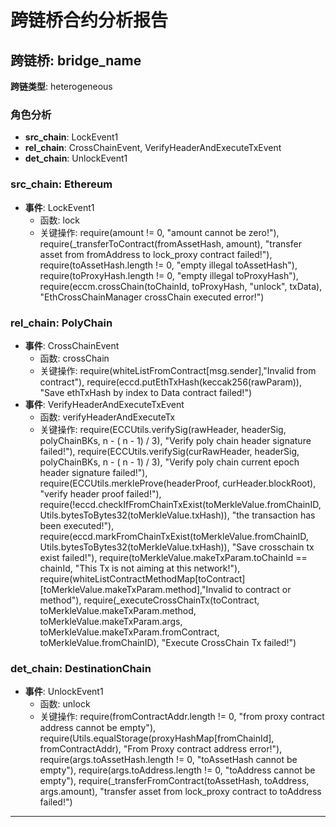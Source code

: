# 跨链桥合约分析报告
## 跨链桥: bridge_name
**跨链类型**: heterogeneous
### 角色分析
- **src_chain**: LockEvent1
- **rel_chain**: CrossChainEvent, VerifyHeaderAndExecuteTxEvent
- **det_chain**: UnlockEvent1
### src_chain: Ethereum
- **事件**: LockEvent1
  - 函数: lock
  - 关键操作: require(amount != 0, "amount cannot be zero!"), require(_transferToContract(fromAssetHash, amount), "transfer asset from fromAddress to lock_proxy contract  failed!"), require(toAssetHash.length != 0, "empty illegal toAssetHash"), require(toProxyHash.length != 0, "empty illegal toProxyHash"), require(eccm.crossChain(toChainId, toProxyHash, "unlock", txData), "EthCrossChainManager crossChain executed error!")
### rel_chain: PolyChain
- **事件**: CrossChainEvent
  - 函数: crossChain
  - 关键操作: require(whiteListFromContract[msg.sender],"Invalid from contract"), require(eccd.putEthTxHash(keccak256(rawParam)), "Save ethTxHash by index to Data contract failed!")
- **事件**: VerifyHeaderAndExecuteTxEvent
  - 函数: verifyHeaderAndExecuteTx
  - 关键操作: require(ECCUtils.verifySig(rawHeader, headerSig, polyChainBKs, n - ( n - 1) / 3), "Verify poly chain header signature failed!"), require(ECCUtils.verifySig(curRawHeader, headerSig, polyChainBKs, n - ( n - 1) / 3), "Verify poly chain current epoch header signature failed!"), require(ECCUtils.merkleProve(headerProof, curHeader.blockRoot), "verify header proof failed!"), require(!eccd.checkIfFromChainTxExist(toMerkleValue.fromChainID, Utils.bytesToBytes32(toMerkleValue.txHash)), "the transaction has been executed!"), require(eccd.markFromChainTxExist(toMerkleValue.fromChainID, Utils.bytesToBytes32(toMerkleValue.txHash)), "Save crosschain tx exist failed!"), require(toMerkleValue.makeTxParam.toChainId == chainId, "This Tx is not aiming at this network!"), require(whiteListContractMethodMap[toContract][toMerkleValue.makeTxParam.method],"Invalid to contract or method"), require(_executeCrossChainTx(toContract, toMerkleValue.makeTxParam.method, toMerkleValue.makeTxParam.args, toMerkleValue.makeTxParam.fromContract, toMerkleValue.fromChainID), "Execute CrossChain Tx failed!")
### det_chain: DestinationChain
- **事件**: UnlockEvent1
  - 函数: unlock
  - 关键操作: require(fromContractAddr.length != 0, "from proxy contract address cannot be empty"), require(Utils.equalStorage(proxyHashMap[fromChainId], fromContractAddr), "From Proxy contract address error!"), require(args.toAssetHash.length != 0, "toAssetHash cannot be empty"), require(args.toAddress.length != 0, "toAddress cannot be empty"), require(_transferFromContract(toAssetHash, toAddress, args.amount), "transfer asset from lock_proxy contract to toAddress failed!")
---
